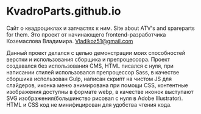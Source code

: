 # KvadroParts.github.io
Сайт о квадроциклах и запчастях к ним. Site about ATV's and spareparts for them.
Это проект от начинающего frontend-разработчика Коземаслова Владимира. Vladikoz51@gmail.com

Данный проект делался с целью демонстрации моих способностей верстки и использования сборщика и препроцессора. Проект создавался без использования CMS, HTML писался с нуля, при написании стилей использовался препроцессор Sass, в качестве сборшика использован Gulp, написан скрипт на чистом JS для слайдеров, иконка меню анимирована при помощи CSS, контентные изображения доступны в формате webp, в качестве иконок выступают SVG изображения(большинство рисовал с нуля в Adobe Illustrator). HTML и CSS код не минифицирован для удобства чтения кода. 
